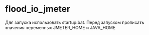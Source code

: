 # flood_io_jmeter
Для запуска использовать startup.bat. Перед запуском прописать значения переменных JMETER_HOME и JAVA_HOME
